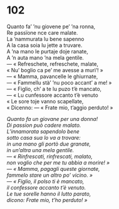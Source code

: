# 102
  
Quanto fa’ ’nu giovene pe’ ’na ronna,  
Re passïone nce care malate.  
La ’nammurata lu bene sapenno  
A la casa soia lu jette a truvare.  
A ’na mano le purtaje doje ranate,  
A ’n auta mano ’na mela gentile.  
— « Refreschete, refreschete, malate,  
« Nu’ boglio ca pe’ me avesse a murì’! »  
— « Mamma, pavancelle le ghiurnate,  
— « Fammellu stà’ ’nu poco accant’ a me! »  
— « Figlio, ch’ a te lu puzo t’è mancato,  
— « Lu cunfessore accanto t’è venuto  
« Le sore toje vanno scapellate,  
« Dicenno: — « Frate mio, t’aggio perduto! »

*Quanto fa un giovane per una donna!  
Di passion può cadere malato.  
L’innamorata sapendolo bene  
sotto casa sua lo va a trovare:  
in una mano gli portò due granate,  
in un’altra una mela gentile.  
— « Rinfrescati, rinfrescati, malato,  
non voglio che per me tu abbia a morire! »  
— « Mamma, pagagli queste giornate,  
fammelo stare un altro po’ vicino. »  
— « Figlio, il polso ti è mancato,  
il confessore accanto t’è venuto.  
Le tue sorelle hanno il lutto parato,  
dicono: Frate mio, t’ho perduto! »*



